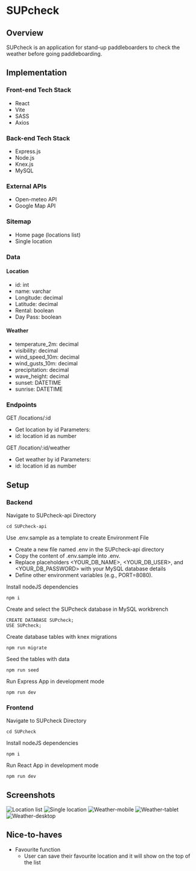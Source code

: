# SUPcheck

## Overview

SUPcheck is an application for stand-up paddleboarders to check the weather before going paddleboarding.

## Implementation

### Front-end Tech Stack

- React
- Vite
- SASS
- Axios

### Back-end Tech Stack
- Express.js
- Node.js
- Knex.js
- MySQL

### External APIs

- Open-meteo API
- Google Map API

### Sitemap

- Home page (locations list)
- Single location 

### Data
#### Location
- id: int
- name: varchar
- Longitude: decimal
- Latitude: decimal
- Rental: boolean
- Day Pass: boolean

#### Weather
- temperature_2m: decimal
- visibility: decimal
- wind_speed_10m: decimal
- wind_gusts_10m: decimal
- precipitation: decimal
- wave_height: decimal
- sunset: DATETIME
- sunrise: DATETIME

### Endpoints

GET /locations/:id
- Get location by id
Parameters:
- id: location id as number

GET /location/:id/weather
- Get weather by id
Parameters:
- id: location id as number

## Setup
### Backend 
Navigate to SUPcheck-api Directory

```
cd SUPcheck-api
```
Use .env.sample as a template to create Environment File
- Create a new file named .env in the SUPcheck-api directory
- Copy the content of .env.sample into .env.
- Replace placeholders <YOUR_DB_NAME>, <YOUR_DB_USER>, and <YOUR_DB_PASSWORD> with your MySQL database details
- Define other environment variables (e.g., PORT=8080).

Install nodeJS dependencies
```
npm i
```
Create and select the SUPcheck database in MySQL workbrench
```
CREATE DATABASE SUPcheck;
USE SUPcheck;
```

Create database tables with knex migrations
```
npm run migrate
```

Seed the tables with data
```
npm run seed
```

Run Express App in development mode
```
npm run dev
```
### Frontend 
Navigate to SUPcheck Directory

```
cd SUPcheck
```
Install nodeJS dependencies
```
npm i
```
Run React App in development mode
```
npm run dev
```
## Screenshots

![Location list](./screenshots/location-list.png)
![Single location](./screenshots/single-location.png)
![Weather-mobile](./screenshots/weather-mobile.png)
![Weather-tablet](./screenshots/weather-tablet.png)
![Weather-desktop](./screenshots/weather-desktop.png)

## Nice-to-haves
- Favourite function 
    - User can save their favourite location and it will show on the top of the list

